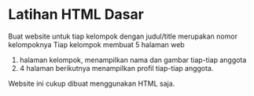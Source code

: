 # Latihan HTML Dasar
Buat website untuk tiap kelompok dengan judul/title merupakan nomor kelompoknya
Tiap kelompok membuat 5 halaman web
1. halaman kelompok, menampilkan nama dan gambar tiap-tiap anggota
2. 4 halaman berikutnya menampilkan profil tiap-tiap anggota.

Website ini cukup dibuat menggunakan HTML saja.
